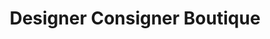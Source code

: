 ---
title: "Designer Consigner Boutique"
url: /hartland/designer-consigner-boutique/
shop: Kleidung
---